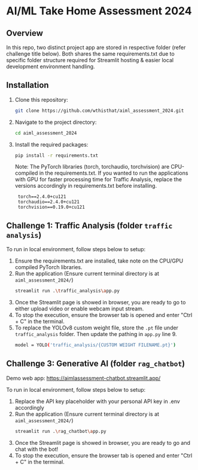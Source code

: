 # AI/ML Take Home Assessment 2024

## Overview
In this repo, two distinct project app are stored in respective folder (refer challenge title below). Both shares the same requirements.txt due to specific folder structure required for Streamlit hosting & easier local development environment handling.

## Installation

1. Clone this repository:

   ```bash
   git clone https://github.com/wthisthat/aiml_assessment_2024.git

2. Navigate to the project directory:
   ```bash
   cd aiml_assessment_2024

3. Install the required packages:
   ```bash
   pip install -r requirements.txt
   ```
   Note: The PyTorch libraries (torch, torchaudio, torchvision) are CPU-compiled in the requirements.txt. If you wanted to run the applications with GPU for faster processing time for Traffic Analysis, replace the versions accordingly in requirements.txt before installing.
   ```
    torch==2.4.0+cu121
    torchaudio==2.4.0+cu121
    torchvision==0.19.0+cu121
   ```
   
## Challenge 1: Traffic Analysis (folder `traffic analysis`)
To run in local environment, follow steps below to setup:
1. Ensure the requirements.txt are installed, take note on the CPU/GPU compiled PyTorch libraries.
2. Run the application (Ensure current terminal directory is at `aiml_assessment_2024/`)
   ```bash
   streamlit run .\traffic_analysis\app.py
3. Once the Streamlit page is showed in browser, you are ready to go to either upload video or enable webcam input stream.
4. To stop the execution, ensure the browser tab is opened and enter "Ctrl + C" in the terminal.
5. To replace the YOLOv8 custom weight file, store the `.pt` file under `traffic_analysis` folder. Then update the pathing in `app.py` line 9.
   ```bash
   model = YOLO('traffic_analysis/{CUSTOM WEIGHT FILENAME.pt}')
   ```

## Challenge 3: Generative AI (folder `rag_chatbot`)
Demo web app: https://aimlassessment-chatbot.streamlit.app/

To run in local environment, follow steps below to setup:
1. Replace the API key placeholder with your personal API key in .env accordingly
2. Run the application (Ensure current terminal directory is at `aiml_assessment_2024/`)
   ```bash
   streamlit run .\rag_chatbot\app.py
3. Once the Streamlit page is showed in browser, you are ready to go and chat with the bot!
4. To stop the execution, ensure the browser tab is opened and enter "Ctrl + C" in the terminal.

